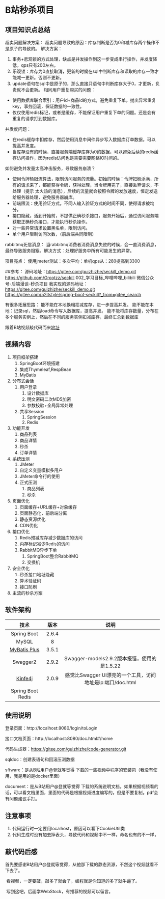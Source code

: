 # B站秒杀项目

## 项目知识点总结
超卖问题解决方案：
超卖问题导致的原因：库存判断是否为0和减库存两个操作不是原子的导致的。
解决方案：
1. 事务+悲观锁的方式处理，缺点是并发操作到这一步变成串行操作，并发度降低。qps只有200左右。
2. 乐观锁：库存为0直接取消，更新的时候在sql中判断库存和读取的库存一致才能减一更新。否则不更新。
3. update语句在sql中是原子的，那么直接只语句中判断库存大于0，才更新，负责就不会更新。
   相同用户重复购买的问题：
- 使用数据库联合索引：用户id+商品id的方式，避免重复下单。抛出异常重复key，事务回滚，保证数据的一致性。
- 仅仅使用redis标记，或者是缓存，不能保证用户重复下单的问题。还是会有重复的请求打到数据库。

并发度问题：
- 在redis缓存中扣库存，然后使用消息中间件异步写入数据库订单数据，可以提高并发度。
- 当库存没有的时候，直接服务端缓存库存为0的数据，可以避免后续的redis缓存访问操作，因为redis访问也是需要需要网络IO时间的。

如何避免并发量太高冲击服务，导致服务崩溃？
- 使用令牌桶限流算法，限制访问服务的流量。初始的时候：令牌把桶添满，所有的请求来了，都能获得令牌，获得处理，当令牌用完了，直接丢弃请求，不处理（提示 太火热的消息），后续的流量就会按照令牌的发放速度，恒定发送给服务器处理，避免服务器崩库。
- 前端限流：使用验证方式，不同人输入验证方式的时间不同，使得请求被均分。
- 接口隐藏，活到开始前，不提供正确秒杀接口，服务开始后，通过访问服务端获取正确秒杀接口，才能执行秒杀操作。
- 对一些异常请求设置黑名单，限制访问。
- 单个用户限制访问次数，（前后端共同限制）

rabbitmq死信消息：
当rabbitmq消费者消费消息失败的时候，会一直消费消息，最终导致服务阻塞。解决方式：处理好服务中所有可能发生的异常。

项目亮点：
使用jmeter测试：多次平均：单机qps从：280提高到3300

##参考：
源码地址：https://gitee.com/guizhizhe/seckill_demo.git
https://github.com/Grootzz/seckill
002_学习目标_哔哩哔哩_bilibili
微信公众号-后端漫谈-秒杀项目
我实现的源码地址：https://gitee.com/guizhizhe/seckill_demo.git
https://gitee.com/52itstyle/spring-boot-seckill?_from=gitee_search


有很多拓展思路：
能不能在本地换粗扣减库存，进一步提高并发。
能不能在本地：记录sql，然后load命令写入数据库，提高并发。
能不能将库存数量，分布在多个服务实例上，然后在不同的服务实例扣减库存，最终汇总到数据库

跟着B站视频敲代码而来[地址](https://www.bilibili.com/video/BV1sf4y1L7KE )

## 视频内容

1. 项目框架搭建
   1. SpringBoot环境搭建
   2. 集成Thymeleaf,RespBean
   3. MyBatis
2. 分布式会话
   1. 用户登录
      1. 设计数据库
      2. 明文密码二次MD5加密
      3. 参数校验+全局异常处理
   2. 共享Session
      1. SpringSession
      2. Redis
3. 功能开发
   1. 商品列表
   2. 商品详情
   3. 秒杀
   4. 订单详情
4. 系统压测
   1. JMeter
   2. 自定义变量模拟多用户
   3. JMeter命令行的使用
   4. 正式压测
      1. 商品列表
      2. 秒杀
5. 页面优化
   1. 页面缓存+URL缓存+对象缓存
   2. 页面静态化，前后端分离
   3. 静态资源优化
   4. CDN优化
6. 接口优化
   1. Redis预减库存减少数据库的访问
   2. 内存标记减少Redis的访问
   3. RabbitMQ异步下单
      1. SpringBoot整合RabbitMQ
      2. 交换机
7. 安全优化
   1. 秒杀接口地址隐藏
   2. 算术验证码
   3. 接口防刷
8. 主流的秒杀方案

## 软件架构

|                         技术                          | 版本  |                            说明                            |
| :---------------------------------------------------: | :---: | :--------------------------------------------------------: |
|                      Spring Boot                      | 2.6.4 |                                                            |
|                         MySQL                         |   8   |                                                            |
| [MyBatis Plus](https://github.com/baomidou/generator) | 3.5.1 |                                                            |
|                       Swagger2                        | 2.9.2 |        Swagger-models2.9.2版本报错，使用的是1.5.22         |
|         [Kinfe4j](https://doc.xiaominfo.com)          | 2.0.9 | 感觉比Swagger UI漂亮的一个工具，访问地址是ip:端口/doc.html |
|                   Spring Boot Redis                   |       |                                                            |



## 使用说明

登录页面：http://localhost:8080/login/toLogin

接口文档页面：http://localhost:8080/doc.html#/home

代码生成器：https://gitee.com/guizhizhe/code-generator.git

sqldoc：创建表语句和回滚压测数据

sftware：是从B站用户@登就等觉得 下载的一些视频中程序的安装包（我没有使用，我是用的是docker里面）

document：是从B站用户@登就等觉得 下载的系统说明文档，如果根据视频看的话，可以看文档里面，里面的代码是根据视频进度编写的，但是不要复制，pdf会有问题建议手打。





## 注意事项

1. 代码运行时一定要用localhost，原因可以看下CookieUtil类
2. 代码生成时没有加去掉表头，导致代码和视频中不一样，命名也有的不一样，



## 敲代码后感

​	首先要感谢B站用户@登就等觉得，从他那下载的静态资源，不然这个视频就看不下去了。

​	看视频，一定要敲，敲多了就会了，编程就是你知道的多了就牛逼了。

​	写到这吧，后面学WebStock，有推荐的视频可以留言。
